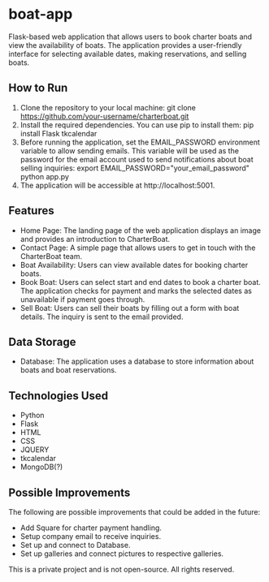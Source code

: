 # boat-app

Flask-based web application that allows users to book charter boats and view the availability of boats. The application provides a user-friendly interface for selecting available dates, making reservations, and selling boats.

## How to Run
1. Clone the repository to your local machine:
   git clone https://github.com/your-username/charterboat.git
3. Install the required dependencies. You can use pip to install them:
   pip install Flask tkcalendar
5. Before running the application, set the EMAIL_PASSWORD environment variable to allow sending emails. This variable will be used as the password for the email account used to send notifications about boat selling inquiries:
   export EMAIL_PASSWORD="your_email_password"
   python app.py
7. The application will be accessible at http://localhost:5001.

## Features

- Home Page: The landing page of the web application displays an image and provides an introduction to CharterBoat.
- Contact Page: A simple page that allows users to get in touch with the CharterBoat team.
- Boat Availability: Users can view available dates for booking charter boats.
- Book Boat: Users can select start and end dates to book a charter boat. The application checks for payment and marks the selected dates as unavailable if payment goes through.
- Sell Boat: Users can sell their boats by filling out a form with boat details. The inquiry is sent to the email provided.
## Data Storage

- Database: The application uses a database to store information about boats and boat reservations. 
## Technologies Used

- Python
- Flask
- HTML
- CSS
- JQUERY
- tkcalendar
- MongoDB(?)

## Possible Improvements

The following are possible improvements that could be added in the future:

- Add Square for charter payment handling.
- Setup company email to receive inquiries.
- Set up and connect to Database.
- Set up galleries and connect pictures to respective galleries.

This is a private project and is not open-source. All rights reserved.
